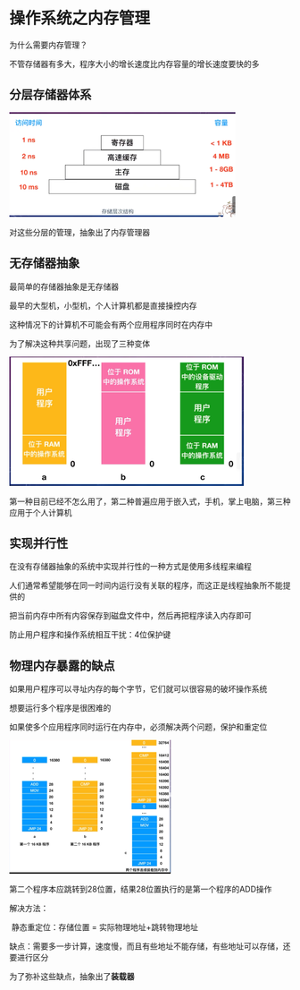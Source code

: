 # 操作系统之内存管理

为什么需要内存管理？

不管存储器有多大，程序大小的增长速度比内存容量的增长速度要快的多

## 分层存储器体系

<img src="..\images\image-20240218182105000.png" alt="image-20240218182105000" style="zoom:50%;" />

对这些分层的管理，抽象出了内存管理器

## 无存储器抽象

最简单的存储器抽象是无存储器

最早的大型机，小型机，个人计算机都是直接操控内存

这种情况下的计算机不可能会有两个应用程序同时在内存中

为了解决这种共享问题，出现了三种变体

<img src="..\images\image-20240218182512943.png" alt="image-20240218182512943" style="zoom:50%;" />

第一种目前已经不怎么用了，第二种普遍应用于嵌入式，手机，掌上电脑，第三种应用于个人计算机

## 实现并行性

在没有存储器抽象的系统中实现并行性的一种方式是使用多线程来编程

​	人们通常希望能够在同一时间内运行没有关联的程序，而这正是线程抽象所不能提供的

把当前内存中所有内容保存到磁盘文件中，然后再把程序读入内存即可



防止用户程序和操作系统相互干扰：4位保护键

## 物理内存暴露的缺点

如果用户程序可以寻址内存的每个字节，它们就可以很容易的破坏操作系统

想要运行多个程序是很困难的

如果使多个应用程序同时运行在内存中，必须解决两个问题，保护和重定位

<img src="..\images\image-20240222101231071.png" alt="image-20240222101231071" style="zoom:50%;" />

​													第二个程序本应跳转到28位置，结果28位置执行的是第一个程序的ADD操作

解决方法：

​	静态重定位：存储位置 = 实际物理地址+跳转物理地址

​		缺点：需要多一步计算，速度慢，而且有些地址不能存储，有些地址可以存储，还要进行区分

为了弥补这些缺点，抽象出了**装载器**



